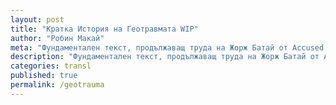 ```yaml
---
layout: post
title: "Кратка История на Геотравмата WIP"
author: "Робин Макай"
meta: "Фундаментален текст, продължаващ труда на Жорж Батай от Accused Share, занимаващ се с връзката психическа/гео-травма."
description: "Фундаментален текст, продължаващ труда на Жорж Батай от Accused Share, занимаващ се с връзката психическа/гео-травма."
categories: transl
published: true
permalink: /geotrauma
---
```

